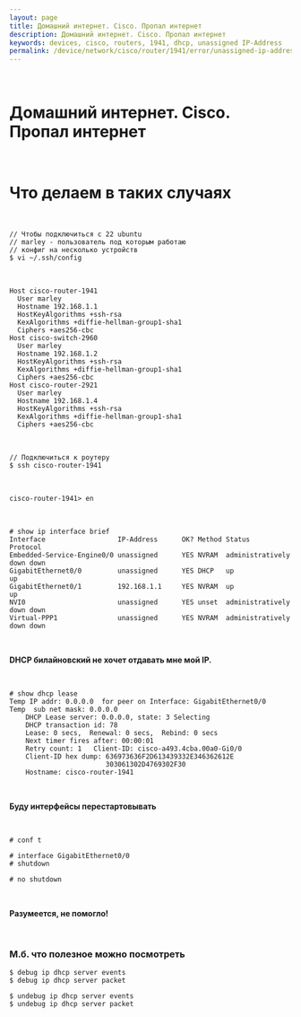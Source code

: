 ```yaml
---
layout: page
title: Домашний интернет. Cisco. Пропал интернет
description: Домашний интернет. Cisco. Пропал интернет
keywords: devices, cisco, routers, 1941, dhcp, unassigned IP-Address
permalink: /device/network/cisco/router/1941/error/unassigned-ip-address/
---
```


<br/>

# Домашний интернет. Cisco. Пропал интернет

<br/>

# Что делаем в таких случаях

<br/>

```
// Чтобы подключиться с 22 ubuntu
// marley - пользователь под которым работаю
// конфиг на несколько устройств
$ vi ~/.ssh/config
```

<br/>

```
Host cisco-router-1941
  User marley
  Hostname 192.168.1.1
  HostKeyAlgorithms +ssh-rsa
  KexAlgorithms +diffie-hellman-group1-sha1
  Ciphers +aes256-cbc
Host cisco-switch-2960
  User marley
  Hostname 192.168.1.2
  HostKeyAlgorithms +ssh-rsa
  KexAlgorithms +diffie-hellman-group1-sha1
  Ciphers +aes256-cbc
Host cisco-router-2921
  User marley
  Hostname 192.168.1.4
  HostKeyAlgorithms +ssh-rsa
  KexAlgorithms +diffie-hellman-group1-sha1
  Ciphers +aes256-cbc
```

<br/>

```
// Подключиться к роутеру
$ ssh cisco-router-1941
```

<br/>

```
cisco-router-1941> en
```

<br/>

```
# show ip interface brief
Interface                  IP-Address      OK? Method Status                Protocol
Embedded-Service-Engine0/0 unassigned      YES NVRAM  administratively down down
GigabitEthernet0/0         unassigned      YES DHCP   up                    up
GigabitEthernet0/1         192.168.1.1     YES NVRAM  up                    up
NVI0                       unassigned      YES unset  administratively down down
Virtual-PPP1               unassigned      YES NVRAM  administratively down down
```

<br/>

**DHCP билайновский не хочет отдавать мне мой IP.**

<br/>

```
# show dhcp lease
Temp IP addr: 0.0.0.0  for peer on Interface: GigabitEthernet0/0
Temp  sub net mask: 0.0.0.0
    DHCP Lease server: 0.0.0.0, state: 3 Selecting
    DHCP transaction id: 78
    Lease: 0 secs,  Renewal: 0 secs,  Rebind: 0 secs
    Next timer fires after: 00:00:01
    Retry count: 1   Client-ID: cisco-a493.4cba.00a0-Gi0/0
    Client-ID hex dump: 636973636F2D613439332E346362612E
                        303061302D4769302F30
    Hostname: cisco-router-1941
```

<br/>

**Буду интерфейсы перестартовывать**

<br/>

```
# conf t

# interface GigabitEthernet0/0
# shutdown

# no shutdown
```

<br/>

**Разумеется, не помогло!**

<br/>

### М.б. что полезное можно посмотреть

```
$ debug ip dhcp server events
$ debug ip dhcp server packet

$ undebug ip dhcp server events
$ undebug ip dhcp server packet
```
